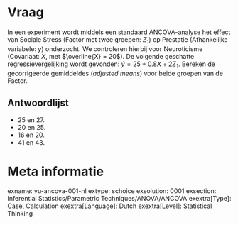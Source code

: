 Vraag
========
In een experiment wordt middels een standaard ANCOVA-analyse het effect van Sociale Stress (Factor met twee groepen: $Z_1$) op Prestatie (Afhankelijke variabele: $y$) onderzocht. We controleren hierbij voor Neuroticisme (Covariaat: $X$, met $\overline{X} = 20$). De volgende geschatte regressievergelijking wordt gevonden: $\hat{y} = 25 + 0.8X + 2Z_1$. Bereken de gecorrigeerde gemiddeldes (*adjusted means*) voor beide groepen van de Factor.

Antwoordlijst
----------
* 25 en 27.
* 20 en 25.
* 16 en 20.
* 41 en 43.

Meta informatie
================
exname: vu-ancova-001-nl
extype: schoice
exsolution: 0001
exsection: Inferential Statistics/Parametric Techniques/ANOVA/ANCOVA
exextra[Type]: Case, Calculation
exextra[Language]: Dutch
exextra[Level]: Statistical Thinking